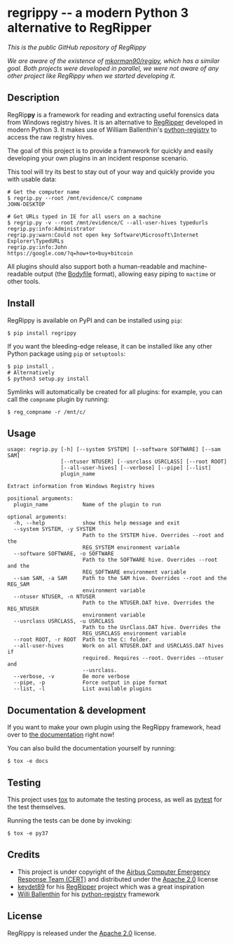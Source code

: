 # regrippy -- a modern Python 3 alternative to RegRipper

*This is the public GitHub repository of RegRippy*

*We are aware of the existence of [mkorman90/regipy](https://github.com/mkorman90/regipy), which has a similar goal. Both projects were developed in parallel, we were not aware of any other project like RegRippy when we started developing it.*

## Description

RegRip**py** is a framework for reading and extracting useful forensics data from Windows registry hives. It is an alternative to [RegRipper](https://github.com/keydet89/RegRipper2.8) developed in modern Python 3. It makes use of William Ballenthin's [python-registry](https://github.com/williballenthin/python-registry) to access the raw registry hives.

The goal of this project is to provide a framework for quickly and easily developing your own plugins in an incident response scenario.

This tool will try its best to stay out of your way and quickly provide you with usable data:
```
# Get the computer name
$ regrip.py --root /mnt/evidence/C compname
JOHN-DESKTOP

# Get URLs typed in IE for all users on a machine
$ regrip.py -v --root /mnt/evidence/C --all-user-hives typedurls
regrip.py:info:Administrator
regrip.py:warn:Could not open key Software\Microsoft\Internet Explorer\TypedURLs
regrip.py:info:John
https://google.com/?q=how+to+buy+bitcoin
```

All plugins should also support both a human-readable and machine-readable output (the [Bodyfile](https://wiki.sleuthkit.org/index.php?title=Body_file) format), allowing easy piping to `mactime` or other tools.

## Install

RegRippy is available on PyPI and can be installed using `pip`:
```
$ pip install regrippy
```

If you want the bleeding-edge release, it can be installed like any other Python package using `pip` or `setuptools`:
```
$ pip install .
# Alternatively
$ python3 setup.py install
```

Symlinks will automatically be created for all plugins: for example, you can call the `compname`
plugin by running:
```
$ reg_compname -r /mnt/c/
```

## Usage

```
usage: regrip.py [-h] [--system SYSTEM] [--software SOFTWARE] [--sam SAM]
                 [--ntuser NTUSER] [--usrclass USRCLASS] [--root ROOT]
                 [--all-user-hives] [--verbose] [--pipe] [--list]
                 plugin_name

Extract information from Windows Registry hives

positional arguments:
  plugin_name           Name of the plugin to run

optional arguments:
  -h, --help            show this help message and exit
  --system SYSTEM, -y SYSTEM
                        Path to the SYSTEM hive. Overrides --root and the
                        REG_SYSTEM environment variable
  --software SOFTWARE, -o SOFTWARE
                        Path to the SOFTWARE hive. Overrides --root and the
                        REG_SOFTWARE environment variable
  --sam SAM, -a SAM     Path to the SAM hive. Overrides --root and the REG_SAM
                        environment variable
  --ntuser NTUSER, -n NTUSER
                        Path to the NTUSER.DAT hive. Overrides the REG_NTUSER
                        environment variable
  --usrclass USRCLASS, -u USRCLASS
                        Path to the UsrClass.DAT hive. Overrides the
                        REG_USRCLASS environment variable
  --root ROOT, -r ROOT  Path to the C: folder.
  --all-user-hives      Work on all NTUSER.DAT and USRCLASS.DAT hives if
                        required. Requires --root. Overrides --ntuser and
                        --usrclass.
  --verbose, -v         Be more verbose
  --pipe, -p            Force output in pipe format
  --list, -l            List available plugins
```

## Documentation & development

If you want to make your own plugin using the RegRippy framework, head over to [the documentation](https://airbus-cert.github.io/regrippy) right now!

You can also build the documentation yourself by running:
```
$ tox -e docs
```

## Testing

This project uses [tox](https://tox.readthedocs.io/en/latest/) to automate the testing process, as well as [pytest](http://pytest.org/) for the test themselves.

Running the tests can be done by invoking:
```
$ tox -e py37
```

## Credits

- This project is under copyright of the [Airbus Computer Emergency Response Team (CERT)](https://www.trusted-introducer.org/directory/teams/ai-cert.html) and distributed under the [Apache 2.0](https://www.apache.org/licenses/LICENSE-2.0) license
- [keydet89](https://github.com/keydet89) for his [RegRipper](https://github.com/keydet89/RegRipper2.8) project which was a great inspiration
- [Willi Ballenthin](http://www.williballenthin.com/) for his [python-registry](https://github.com/williballenthin/python-registry) framework

## License

RegRippy is released under the [Apache 2.0](https://www.apache.org/licenses/LICENSE-2.0) license.
